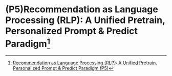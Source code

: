# (P5)Recommendation as Language Processing (RLP): A Unified Pretrain, Personalized Prompt & Predict Paradigm[^1]



[^1]:[Recommendation as Language Processing (RLP): A Unified Pretrain, Personalized Prompt & Predict Paradigm (P5)](https://arxiv.org/pdf/2203.13366)
